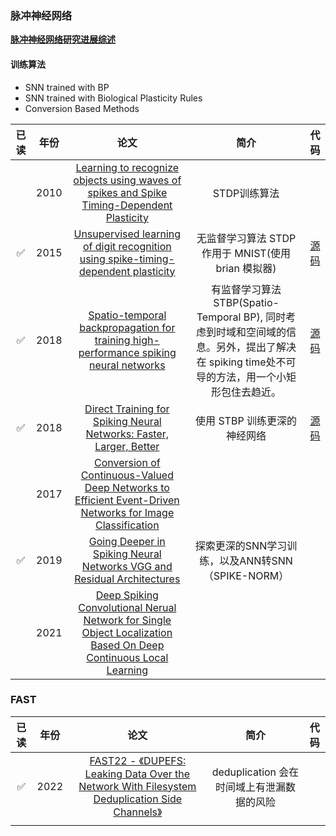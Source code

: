 ### 脉冲神经网络

[**脉冲神经网络研究进展综述**](http://kzyjc.cnjournals.com/html/2021/1/20210101.htm#b115)





#### 训练算法

* SNN trained with BP
* SNN trained with Biological Plasticity Rules
* Conversion Based Methods

| 已读 | 年份 |                             论文                             |                             简介                             |                             代码                             |
| :--: | :--: | :----------------------------------------------------------: | :----------------------------------------------------------: | :----------------------------------------------------------: |
|      | 2010 | [Learning to recognize objects using waves of spikes and Spike Timing-Dependent Plasticity](https://ieeexplore.ieee.org/document/5596934) |                         STDP训练算法                         |                                                              |
|  ✅   | 2015 | [Unsupervised learning of digit recognition using spike-timing-dependent plasticity](https://www.frontiersin.org/articles/10.3389/fncom.2015.00099/full) |     无监督学习算法 STDP 作用于 MNIST(使用 brian 模拟器)      |     [源码](https://github.com/peter-u-diehl/stdp-mnist)      |
|  ✅   | 2018 | [Spatio-temporal backpropagation for training high-performance spiking neural networks](https://www.frontiersin.org/articles/10.3389/fnins.2018.00331/full) | 有监督学习算法 STBP(Spatio-Temporal BP), 同时考虑到时域和空间域的信息。另外，提出了解决在 spiking time处不可导的方法，用一个小矩形包住去趋近。 | [源码](https://github.com/yjwu17/STBP-for-training-SpikingNN/tree/yjwu17-pytorch-snn) |
|  ✅   | 2018 | [Direct Training for Spiking Neural Networks: Faster, Larger, Better](https://arxiv.org/abs/1809.05793) |                 使用 STBP 训练更深的神经网络                 | [源码](https://github.com/yjwu17/STBP-for-training-SpikingNN/tree/yjwu17-pytorch-snn) |
|      | 2017 | [Conversion of Continuous-Valued Deep Networks to Efficient Event-Driven Networks for Image Classification](https://www.frontiersin.org/articles/10.3389/fnins.2017.00682/full) |                                                              |                                                              |
|  ✅   | 2019 | [Going Deeper in Spiking Neural Networks VGG and Residual Architectures](https://www.frontiersin.org/articles/10.3389/fnins.2019.00095/full) |      探索更深的SNN学习训练，以及ANN转SNN（SPIKE-NORM）       |                                                              |
|      | 2021 | [Deep Spiking Convolutional Nerual Network for Single Object Localization Based On Deep Continuous Local Learning](https://arxiv.org/abs/2105.05609) |                                                              |                                                              |







### FAST

| 已读  | 年份   | 论文                                                                                                                                                         | 简介                           | 代码  |
|:---:|:----:|:----------------------------------------------------------------------------------------------------------------------------------------------------------:|:----------------------------:|:---:|
| ✅   | 2022 | [FAST22 - 《DUPEFS: Leaking Data Over the Network With Filesystem Deduplication Side Channels》](https://www.usenix.org/conference/fast22/presentation/bacs) | deduplication 会在时间域上有泄漏数据的风险 |     |
|     |      |                                                                                                                                                            |                              |     |


